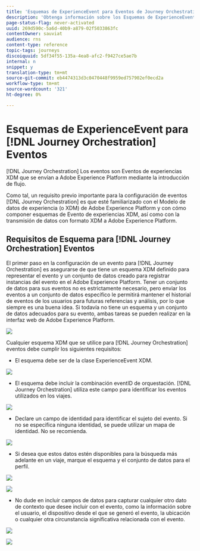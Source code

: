 ```yaml
---
title: 'Esquemas de ExperienceEvent para Eventos de Journey Orchestration '
description: 'Obtenga información sobre los Esquemas de ExperienceEvent para Eventos de Journey Orchestration '
page-status-flag: never-activated
uuid: 269d590c-5a6d-40b9-a879-02f5033863fc
contentOwner: sauviat
audience: rns
content-type: reference
topic-tags: journeys
discoiquuid: 5df34f55-135a-4ea8-afc2-f9427ce5ae7b
internal: n
snippet: y
translation-type: tm+mt
source-git-commit: eb4474313d3c0470448f9959ed757902ef0ecd2a
workflow-type: tm+mt
source-wordcount: '321'
ht-degree: 0%

---
```




# Esquemas de ExperienceEvent para [!DNL Journey Orchestration] Eventos

[!DNL Journey Orchestration] Los eventos son Eventos de experiencias XDM que se envían a Adobe Experience Platform mediante la introducción de flujo.

Como tal, un requisito previo importante para la configuración de eventos [!DNL Journey Orchestration] es que esté familiarizado con el Modelo de datos de experiencia (o XDM) de Adobe Experience Platform y con cómo componer esquemas de Evento de experiencias XDM, así como con la transmisión de datos con formato XDM a Adobe Experience Platform.

## Requisitos de Esquema para [!DNL Journey Orchestration] Eventos

El primer paso en la configuración de un evento para [!DNL Journey Orchestration] es asegurarse de que tiene un esquema XDM definido para representar el evento y un conjunto de datos creado para registrar instancias del evento en el Adobe Experience Platform. Tener un conjunto de datos para sus eventos no es estrictamente necesario, pero enviar los eventos a un conjunto de datos específico le permitirá mantener el historial de eventos de los usuarios para futuras referencias y análisis, por lo que siempre es una buena idea. Si todavía no tiene un esquema y un conjunto de datos adecuados para su evento, ambas tareas se pueden realizar en la interfaz web de Adobe Experience Platform.

![](../assets/schema1.png)

Cualquier esquema XDM que se utilice para [!DNL Journey Orchestration] eventos debe cumplir los siguientes requisitos:

* El esquema debe ser de la clase ExperienceEvent XDM.

![](../assets/schema2.png)

* El esquema debe incluir la combinación eventID de orquestación. [!DNL Journey Orchestration] utiliza este campo para identificar los eventos utilizados en los viajes.

![](../assets/schema3.png)

* Declare un campo de identidad para identificar el sujeto del evento. Si no se especifica ninguna identidad, se puede utilizar un mapa de identidad. No se recomienda.

![](../assets/schema4.png)

* Si desea que estos datos estén disponibles para la búsqueda más adelante en un viaje, marque el esquema y el conjunto de datos para el perfil.

![](../assets/schema5.png)

![](../assets/schema6.png)

* No dude en incluir campos de datos para capturar cualquier otro dato de contexto que desee incluir con el evento, como la información sobre el usuario, el dispositivo desde el que se generó el evento, la ubicación o cualquier otra circunstancia significativa relacionada con el evento.

![](../assets/schema7.png)

![](../assets/schema8.png)